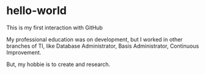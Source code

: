 # hello-world
This is my first interaction with GitHub

My professional education was on development, but I worked in other branches of TI, like Database Administrator, Basis Administrator, Continuous Improvement.

But, my hobbie is to create and research.
